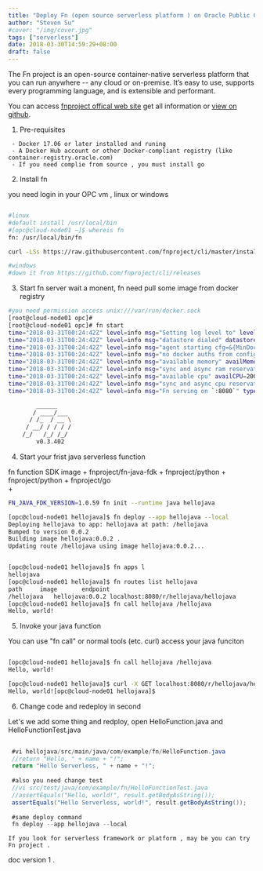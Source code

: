 ```yaml
---
title: "Deploy Fn (open source serverless platform ) on Oracle Public Cloud"
author: "Steven Su"
#cover: "/img/cover.jpg"
tags: ["serverless"]
date: 2018-03-30T14:59:29+08:00
draft: false
---
```




   The Fn project is an open-source container-native serverless platform that you can run anywhere -- any cloud or on-premise. It’s easy to use, supports every programming language, and is extensible and performant.<!--more-->

   You can access [fnproject offical web site](http://fnproject.io/) get all information or [view on github](https://github.com/fnproject/fn).


   1. Pre-requisites
    
     - Docker 17.06 or later installed and runing
     - A Docker Hub account or other Docker-compliant registry (like container-registry.oracle.com)
     - If you need complie from source , you must install go
   
   2. Install fn

   you need login in your OPC vm , linux or windows
   
   ```bash
   
   #linux 
   #default install /usr/local/bin
   #[opc@cloud-node01 ~]$ whereis fn
   fn: /usr/local/bin/fn

   curl -LSs https://raw.githubusercontent.com/fnproject/cli/master/install | sh
   
   #windows
   #down it from https://github.com/fnproject/cli/releases 
   
   ```
   
   3. Start fn server
   wait a monent, fn need pull some image from docker registry
   
   ```bash
   #you need permission access unix:///var/run/docker.sock 
   [root@cloud-node01 opc]#
   [root@cloud-node01 opc]# fn start
   time="2018-03-31T00:24:42Z" level=info msg="Setting log level to" level=info
   time="2018-03-31T00:24:42Z" level=info msg="datastore dialed" datastore=sqlite3 max_idle_connections=256
   time="2018-03-31T00:24:42Z" level=info msg="agent starting cfg=&{MinDockerVersion:17.06.0-ce FreezeIdle:50ms EjectIdle:1s HotPoll:200ms HotLauncherTimeout:1h0m0s AsyncChewPoll:1m0s MaxResponseSize:0 MaxLogSize:1048576 MaxTotalCPU:0 MaxTotalMemory:0 MaxFsSize:0 PreForkPoolSize:0 PreForkImage: PreForkCmd:}"
   time="2018-03-31T00:24:42Z" level=info msg="no docker auths from config files found (this is fine)" error="open /root/.dockercfg: no such file or directory"
   time="2018-03-31T00:24:42Z" level=info msg="available memory" availMemory=5658624000 cgroupLimit=9223372036854771712 headRoom=628736000 totalMemory=6287360000
   time="2018-03-31T00:24:42Z" level=info msg="sync and async ram reservations" ramAsync=4526899200 ramAsyncHWMark=3621519360 ramSync=1131724800
   time="2018-03-31T00:24:42Z" level=info msg="available cpu" availCPU=2000 totalCPU=2000
   time="2018-03-31T00:24:42Z" level=info msg="sync and async cpu reservations" cpuAsync=1600 cpuAsyncHWMark=1280 cpuSync=400
   time="2018-03-31T00:24:42Z" level=info msg="Fn serving on `:8080`" type=full
   
           ______
          / ____/___
         / /_  / __ \
        / __/ / / / /
       /_/   /_/ /_/
           v0.3.402
   
   
   ```
   
   4. Start your frist java serverless function

   fn function SDK image    + fnproject/fn-java-fdk
    + fnproject/python 
    + fnproject/python 
    + fnproject/go    
    + 

   ```bash
   FN_JAVA_FDK_VERSION=1.0.59 fn init --runtime java hellojava
   
   [opc@cloud-node01 hellojava]$ fn deploy --app hellojava --local
   Deploying hellojava to app: hellojava at path: /hellojava
   Bumped to version 0.0.2
   Building image hellojava:0.0.2 .
   Updating route /hellojava using image hellojava:0.0.2...
   
   
   [opc@cloud-node01 hellojava]$ fn apps l
   hellojava
   [opc@cloud-node01 hellojava]$ fn routes list hellojava
   path		image		endpoint
   /hellojava	hellojava:0.0.2	localhost:8080/r/hellojava/hellojava
   [opc@cloud-node01 hellojava]$ fn call hellojava /hellojava
   Hello, world!
   
   
   ``` 
   
   5. Invoke your  java  function 

   You can use "fn call" or normal tools (etc. curl) access your java funciton

   ```bash
   
   [opc@cloud-node01 hellojava]$ fn call hellojava /hellojava
   Hello, world!

   [opc@cloud-node01 hellojava]$ curl -X GET localhost:8080/r/hellojava/hellojava
   Hello, world![opc@cloud-node01 hellojava]$
   
   ```
   
   6. Change code and redeploy  in second 
   
   Let's we add some thing and redploy, open HelloFunction.java and HelloFunctionTest.java
   
   ```java
    
    #vi hellojava/src/main/java/com/example/fn/HelloFunction.java
    //return "Hello, " + name + "!";
    return "Hello Serverless, " + name + "!";
     
    #also you need change test
    //vi src/test/java/com/example/fn/HelloFunctionTest.java
    //assertEquals("Hello, world!", result.getBodyAsString());
    assertEquals("Hello Serverless, world!", result.getBodyAsString());
    
    #same deploy command 
    fn deploy --app hellojava --local
   ``` 

    If you look for serverless framework or platform , may be you can try Fn project .
    
<!--more-->

doc version 1 .
